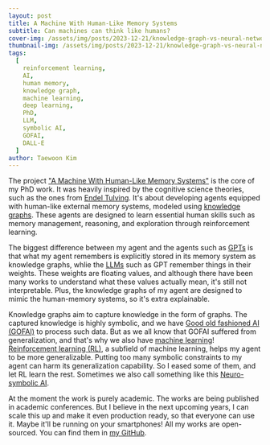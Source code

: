 ```yaml
---
layout: post
title: A Machine With Human-Like Memory Systems
subtitle: Can machines can think like humans?
cover-img: /assets/img/posts/2023-12-21/knowledge-graph-vs-neural-network.png
thumbnail-img: /assets/img/posts/2023-12-21/knowledge-graph-vs-neural-network.png
tags:
  [
    reinforcement learning,
    AI,
    human memory,
    knowledge graph,
    machine learning,
    deep learning,
    PhD,
    LLM,
    symbolic AI,
    GOFAI,
    DALL-E
  ]
author: Taewoon Kim
---
```


The project ["A Machine With Human-Like Memory Systems"](../projects/human-memory) is
the core of my PhD work. It was heavily inspired by the cognitive science theories,
such as the ones from [Endel Tulving](https://scholar.google.com/citations?user=OxmLLMEAAAAJ&hl=en).
It's about developing agents equipped with human-like external memory systems, modeled
using [knowledge graphs](https://arxiv.org/abs/2003.02320). These agents are designed to
learn essential human skills such as memory management, reasoning, and exploration through reinforcement learning.

The biggest difference between my agent and the agents such as
[GPTs](https://en.wikipedia.org/wiki/Generative_pre-trained_transformer) is that what my
agent remembers is explicitly stored in its memory system as knowledge graphs, whlie the
[LLMs](../projects/llm) such as GPT remember things in their weights. These weights are
floating values, and although there have been many works to understand what these values
actually mean, it's still not interpretable. Plus, the knowledge graphs of my agent are
designed to mimic the human-memory systems, so it's extra explainable.

Knowledge graphs aim to capture knowledge in the form of graphs. The captured knowledge
is highly symbolic, and we have [Good old fashioned AI (GOFAI)](https://en.wikipedia.org/wiki/Symbolic_artificial_intelligence)
to process such data. But as we all know that GOFAI suffered from generalization, and that's why
we also have [machine learning](https://en.wikipedia.org/wiki/Machine_learning)!
[Reinforcement learning (RL)](https://arxiv.org/abs/1811.12560), a subfield of machine learning,
helps my agent to be more generalizable. Putting too many symbolic constraints to my agent
can harm its generalization capability. So I eased some of them, and let RL learn the rest.
Sometimes we also call something like this [Neuro-symbolic AI](https://en.wikipedia.org/wiki/Neuro-symbolic_AI).

At the moment the work is purely academic. The works are being published in academic
conferences. But I believe in the next upcoming years, I can scale this up and make it
even production ready, so that everyone can use it. Maybe it'll be running on your smartphones!
All my works are open-sourced. You can find them in [my GitHub](https://github.com/tae898).
